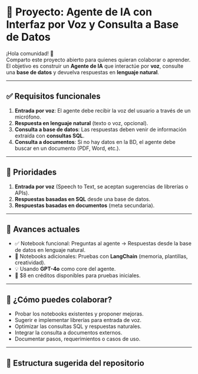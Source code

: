 # 🤖 Proyecto: Agente de IA con Interfaz por Voz y Consulta a Base de Datos

¡Hola comunidad! 👋  
Comparto este proyecto abierto para quienes quieran colaborar o aprender. El objetivo es construir un **Agente de IA** que interactúe por **voz**, consulte una **base de datos** y devuelva respuestas en **lenguaje natural**.

---

## ✅ Requisitos funcionales

1. **Entrada por voz**: El agente debe recibir la voz del usuario a través de un micrófono.
2. **Respuesta en lenguaje natural** (texto o voz, opcional).
3. **Consulta a base de datos**: Las respuestas deben venir de información extraída con **consultas SQL**.
4. **Consulta a documentos**: Si no hay datos en la BD, el agente debe buscar en un documento (PDF, Word, etc.).

---

## 🎯 Prioridades

1. **Entrada por voz** (Speech to Text, se aceptan sugerencias de librerías o APIs).
2. **Respuestas basadas en SQL** desde una base de datos.
3. **Respuestas basadas en documentos** (meta secundaria).

---

## 🚀 Avances actuales

- ✅ Notebook funcional: Preguntas al agente → Respuestas desde la base de datos en lenguaje natural.
- 🧠 Notebooks adicionales: Pruebas con **LangChain** (memoria, plantillas, creatividad).
- 💡 Usando **GPT-4o** como core del agente.
- 💸 $8 en créditos disponibles para pruebas iniciales.

---

## 🧩 ¿Cómo puedes colaborar?

- Probar los notebooks existentes y proponer mejoras.
- Sugerir e implementar librerías para entrada de voz.
- Optimizar las consultas SQL y respuestas naturales.
- Integrar la consulta a documentos externos.
- Documentar pasos, requerimientos o casos de uso.

---

## 📁 Estructura sugerida del repositorio

